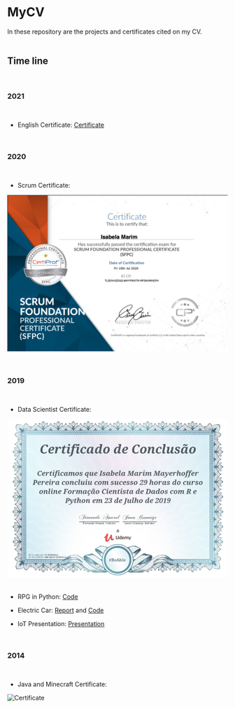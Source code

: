 # **MyCV**

In these repository are the projects and certificates cited on my CV.  
&nbsp;

## **Time line**
&nbsp;


### **2021**
&nbsp;

- English Certificate: [Certificate](https://www.efset.org/cert/kxkNgE)


&nbsp;
### **2020**
&nbsp;

- Scrum Certificate: 

![Certificate](Certificates/Certificate_Scrum.png)


&nbsp;
### **2019**
&nbsp;

- Data Scientist Certificate: 

![Certificate](Certificates/Certificate_Data_Scientist_with_R_and_Python.png)
&nbsp;
- RPG in Python: [Code](Projects/RPG.py)

- Electric Car: [Report](Projects/Project_Electric_Car.pdf) and [Code](Projects/electric_car.c)

- IoT Presentation: [Presentation](Projects/Presentation_IoT.pptx)


&nbsp;
### **2014**
&nbsp;

- Java and Minecraft Certificate: 
  
![Certificate](Certificates/Certificate_java_and_minecraft.png)
